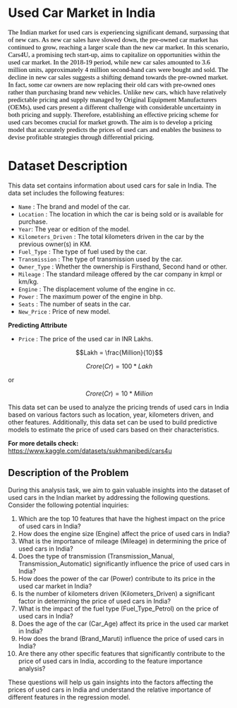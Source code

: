 # Used Car Market in India

<p style="font-size: 15px; color: black; font-family: TimesNewRoman">
The Indian market for used cars is experiencing significant demand, surpassing that of new cars. As new car sales have slowed down, the pre-owned car market has continued to grow, reaching a larger scale than the new car market. In this scenario, Cars4U, a promising tech start-up, aims to capitalize on opportunities within the used car market.
In the 2018-19 period, while new car sales amounted to 3.6 million units, approximately 4 million second-hand cars were bought and sold. The decline in new car sales suggests a shifting demand towards the pre-owned market. In fact, some car owners are now replacing their old cars with pre-owned ones rather than purchasing brand new vehicles. Unlike new cars, which have relatively predictable pricing and supply managed by Original Equipment Manufacturers (OEMs), used cars present a different challenge with considerable uncertainty in both pricing and supply. Therefore, establishing an effective pricing scheme for used cars becomes crucial for market growth. The aim is to develop a pricing model that accurately predicts the prices of used cars and enables the business to devise profitable strategies through differential pricing.</p>

# Dataset Description

This data set contains information about used cars for sale in India. The data set includes the following features:

- `Name` : The brand and model of the car.
- `Location` : The location in which the car is being sold or is available for purchase.
- `Year`: The year or edition of the model.
- `Kilometers_Driven` : The total kilometers driven in the car by the previous owner(s) in KM.
- `Fuel_Type` : The type of fuel used by the car.
- `Transmission` : The type of transmission used by the car.
- `Owner_Type` : Whether the ownership is Firsthand, Second hand or other.
- `Mileage` : The standard mileage offered by the car company in kmpl or km/kg.
- `Engine` : The displacement volume of the engine in cc.
- `Power` : The maximum power of the engine in bhp.
- `Seats` : The number of seats in the car.
- `New_Price` : Price of new model.

**Predicting Attribute**
- `Price` : The price of the used car in INR Lakhs.

$$Lakh = \frac{Million}{10}$$

$$Crore (Cr) = 100 * Lakh$$ 

or

$$Crore (Cr) = 10 * Million$$ 


This data set can be used to analyze the pricing trends of used cars in India based on various factors such as location, year, kilometers driven, and other features. Additionally, this data set can be used to build predictive models to estimate the price of used cars based on their characteristics.


**For more details check:** https://www.kaggle.com/datasets/sukhmanibedi/cars4u

## Description of the Problem

During this analysis task, we aim to gain valuable insights into the dataset of used cars in the Indian market by addressing the following questions. Consider the following potential inquiries:

1. Which are the top 10 features that have the highest impact on the price of used cars in India?
2. How does the engine size (Engine) affect the price of used cars in India?
3. What is the importance of mileage (Mileage) in determining the price of used cars in India?
4. Does the type of transmission (Transmission_Manual, Transmission_Automatic) significantly influence the price of used cars in India?
5. How does the power of the car (Power) contribute to its price in the used car market in India?
6. Is the number of kilometers driven (Kilometers_Driven) a significant factor in determining the price of used cars in India?
7. What is the impact of the fuel type (Fuel_Type_Petrol) on the price of used cars in India?
8. Does the age of the car (Car_Age) affect its price in the used car market in India?
9. How does the brand (Brand_Maruti) influence the price of used cars in India?
10. Are there any other specific features that significantly contribute to the price of used cars in India, according to the feature importance analysis?

These questions will help us gain insights into the factors affecting the prices of used cars in India and understand the relative importance of different features in the regression model.

